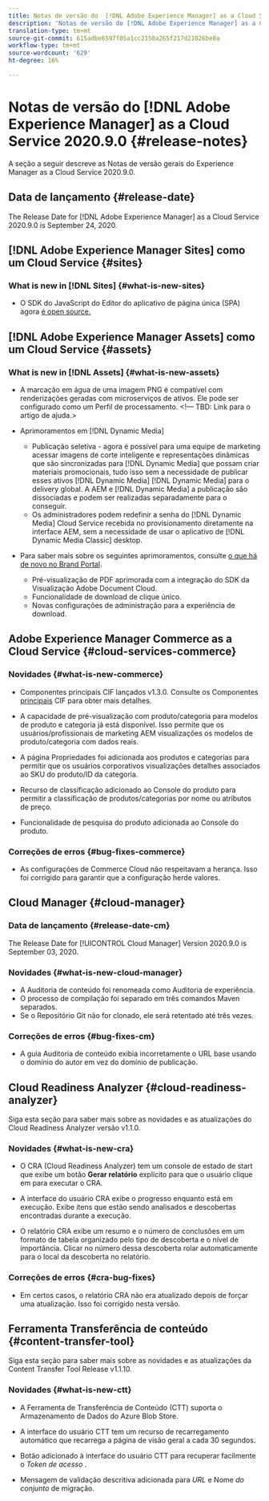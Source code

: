 ```yaml
---
title: Notas de versão do  [!DNL Adobe Experience Manager] as a Cloud Service 2020.9.0.
description: 'Notas de versão do [!DNL Adobe Experience Manager] as a Cloud Service 2020.9.0 '
translation-type: tm+mt
source-git-commit: 615adbe6597f05a1cc2150a265f217d21026be8a
workflow-type: tm+mt
source-wordcount: '629'
ht-degree: 16%

---
```



# Notas de versão do [!DNL Adobe Experience Manager] as a Cloud Service 2020.9.0 {#release-notes}

A seção a seguir descreve as Notas de versão gerais do Experience Manager as a Cloud Service 2020.9.0.

## Data de lançamento {#release-date}

The Release Date for [!DNL Adobe Experience Manager] as a Cloud Service 2020.9.0 is September 24, 2020.

## [!DNL Adobe Experience Manager Sites] como um Cloud Service {#sites}

### What is new in [!DNL Sites] {#what-is-new-sites}

* O SDK do JavaScript do Editor do aplicativo de página única (SPA) agora [é open source.](/help/implementing/developing/spa/reference-materials.md)

## [!DNL Adobe Experience Manager Assets] como um Cloud Service {#assets}

### What is new in [!DNL Assets] {#what-is-new-assets}

* A marcação em água de uma imagem PNG é compatível com renderizações geradas com microserviços de ativos. Ele pode ser configurado como um Perfil de processamento. &lt;!— TBD: Link para o artigo de ajuda.>

* Aprimoramentos em [!DNL Dynamic Media]

   * Publicação seletiva - agora é possível para uma equipe de marketing acessar imagens de corte inteligente e representações dinâmicas que são sincronizadas para [!DNL Dynamic Media] que possam criar materiais promocionais, tudo isso sem a necessidade de publicar esses ativos [!DNL Dynamic Media] [!DNL Dynamic Media] para o delivery global. A AEM e [!DNL Dynamic Media] a publicação são dissociadas e podem ser realizadas separadamente para o conseguir.
   * Os administradores podem redefinir a senha do [!DNL Dynamic Media] Cloud Service recebida no provisionamento diretamente na interface AEM, sem a necessidade de usar o aplicativo de [!DNL Dynamic Media Classic] desktop.

* Para saber mais sobre os seguintes aprimoramentos, consulte [o que há de novo no Brand Portal](https://docs.adobe.com/content/help/en/experience-manager-brand-portal/using/introduction/whats-new.html).

   * Pré-visualização de PDF aprimorada com a integração do SDK da Visualização Adobe Document Cloud.
   * Funcionalidade de download de clique único.
   * Novas configurações de administração para a experiência de download.

<!--
### Bugs Fixed {#bugs-fixed-assets}

TBD: list of Assets aaCS bugs that are fixed.
-->

## Adobe Experience Manager Commerce as a Cloud Service {#cloud-services-commerce}

### Novidades {#what-is-new-commerce}

* Componentes principais CIF lançados v1.3.0. Consulte os Componentes [principais](https://github.com/adobe/aem-core-cif-components/releases/tag/core-cif-components-reactor-1.3.0) CIF para obter mais detalhes.

* A capacidade de pré-visualização com produto/categoria para modelos de produto e categoria já está disponível. Isso permite que os usuários/profissionais de marketing AEM visualizações os modelos de produto/categoria com dados reais.

* A página Propriedades foi adicionada aos produtos e categorias para permitir que os usuários corporativos visualizações detalhes associados ao SKU do produto/ID da categoria.

* Recurso de classificação adicionado ao Console do produto para permitir a classificação de produtos/categorias por nome ou atributos de preço.

* Funcionalidade de pesquisa do produto adicionada ao Console do produto.

### Correções de erros {#bug-fixes-commerce}

* As configurações de Commerce Cloud não respeitavam a herança. Isso foi corrigido para garantir que a configuração herde valores.

## Cloud Manager {#cloud-manager}

### Data de lançamento {#release-date-cm}

The Release Date for [!UICONTROL Cloud Manager] Version 2020.9.0 is September 03, 2020.

### Novidades {#what-is-new-cloud-manager}

* A Auditoria de conteúdo foi renomeada como Auditoria de experiência.
* O processo de compilação foi separado em três comandos Maven separados.
* Se o Repositório Git não for clonado, ele será retentado até três vezes.

### Correções de erros {#bug-fixes-cm}

* A guia Auditoria de conteúdo exibia incorretamente o URL base usando o domínio do autor em vez do domínio de publicação.

## Cloud Readiness Analyzer {#cloud-readiness-analyzer}

Siga esta seção para saber mais sobre as novidades e as atualizações do Cloud Readiness Analyzer versão v1.1.0.

### Novidades {#what-is-new-cra}

* O CRA (Cloud Readiness Analyzer) tem um console de estado de start que exibe um botão **Gerar relatório** explícito para que o usuário clique em para executar o CRA.

* A interface do usuário CRA exibe o progresso enquanto está em execução. Exibe itens que estão sendo analisados e descobertas encontradas durante a execução.

* O relatório CRA exibe um resumo e o número de conclusões em um formato de tabela organizado pelo tipo de descoberta e o nível de importância. Clicar no número dessa descoberta rolar automaticamente para o local da descoberta no relatório.

### Correções de erros {#cra-bug-fixes}

* Em certos casos, o relatório CRA não era atualizado depois de forçar uma atualização. Isso foi corrigido nesta versão.

## Ferramenta Transferência de conteúdo {#content-transfer-tool}

Siga esta seção para saber mais sobre as novidades e as atualizações da Content Transfer Tool Release v1.1.10.

### Novidades {#what-is-new-ctt}

* A Ferramenta de Transferência de Conteúdo (CTT) suporta o Armazenamento de Dados do Azure Blob Store.

* A interface do usuário CTT tem um recurso de recarregamento automático que recarrega a página de visão geral a cada 30 segundos.

* Botão adicionado à interface do usuário CTT para recuperar facilmente o *Token de acesso* .

* Mensagem de validação descritiva adicionada para *URL* e Nome *do conjunto* de migração.

